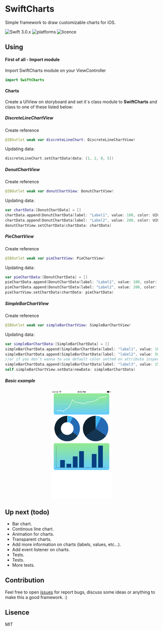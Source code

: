 # SwiftCharts

Simple framework to draw customizable charts for iOS.

![Swift 3.0.x](https://img.shields.io/badge/Swift-3.0.x-orange.svg) ![platforms](https://img.shields.io/badge/platform-iOS-lightgrey.svg) ![licence](https://img.shields.io/badge/license-MIT-blue.svg)

## Using
#### First of all - Import module
Import SwiftCharts module on your ViewController
``` swift
import SwiftCharts
```


#### Charts
Create a UIView on storyboard and set it`s class module to **SwiftCharts** and class to one of these listed below:
##### DiscreteLineChartView
Create reference
```swift
@IBOutlet weak var discreteLineChart: DiscreteLineChartView!
```
Updating data:
```swift
discreteLineChart.setChartData(data: [1, 2, 0, 5])
```
##### DonutChartView
Create reference
```swift
@IBOutlet weak var donutChartView: DonutChartView!
```
Updating data:
```swift
var chartData:[DonutChartData] = []
chartData.append(DonutChartData(label: "Label1", value: 100, color: UIColor.red))
chartData.append(DonutChartData(label: "Label2", value: 200, color: UIColor.blue))
donutChartView.setChartData(chartData: chartData)
```
##### PieChartView
Create reference
```swift
@IBOutlet weak var pieChartView: PieChartView!
```
Updating data:
```swift
var pieChartData:[DonutChartData] = []
pieChartData.append(DonutChartData(label: "Label1", value: 100, color: UIColor.red))
pieChartData.append(DonutChartData(label: "Label2", value: 200, color: UIColor.blue))
pieChartView.setChartData(chartData: pieChartData)
```

##### SimpleBarChartView
Create reference
```swift
@IBOutlet weak var simpleBarChartView: SimpleBarChartView!
```
Updating data:
```swift
var simpleBarChartData:[SimpleBarChartData] = []
simpleBarChartData.append(SimpleBarChartData(label: "label1", value: 100))
simpleBarChartData.append(SimpleBarChartData(label: "label2", value: 50))
//or if you don`t wanna to use default color setted on attribute inspector
simpleBarChartData.append(SimpleBarChartData(label: "label3", value: 150, color: UIColor.blue))
self.simpleBarChartView.setData(newData: simpleBarChartData)
```

##### Basic example
<p align="center">
    <img src="Images/screenshot.png" width="200"/>
</p>

## Up next (todo)
- Bar chart.
- Continous line chart.
- Animation for charts.
- Transparent charts.
- Add more information on charts (labels, values, etc...).
- Add event listener on charts.
- Tests.
- Tests.
- More tests.

## Contribution
Feel free to open [issues](https://github.com/WagnerUmezaki/SwiftCharts/issues) for report bugs, discuss some ideas or anything to make this a good framework. :)
## Lisence
MIT
